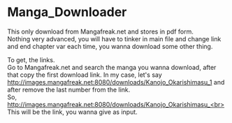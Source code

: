 # Manga_Downloader



This only download from Mangafreak.net and stores in pdf form.<br>
Nothing very advanced, you will have to tinker in main file and change link and end chapter var each time, you wanna download some other thing.



To get, the links.<br>Go to Mangafreak.net and search the manga you wanna download, after that copy the first download link. In my case, let's say<br>http://images.mangafreak.net:8080/downloads/Kanojo_Okarishimasu_1 and after remove the last number from the link.<br>So, http://images.mangafreak.net:8080/downloads/Kanojo_Okarishimasu_<br> This will be the link, you wanna give as input.
